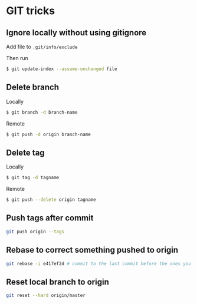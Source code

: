 # GIT tricks

## Ignore locally without using gitignore
Add file to `.git/info/exclude`

Then run
```sh
$ git update-index --assume-unchanged file
```

## Delete branch
Locally
```sh
$ git branch -d branch-name
```

Remote
```sh
$ git push -d origin branch-name
```

## Delete tag
Locally
```sh
$ git tag -d tagname
```

Remote
```sh
$ git push --delete origin tagname
```

## Push tags after commit
```sh
git push origin --tags
```

## Rebase to correct something pushed to origin
```sh
git rebase -i e417ef2d # commit to the last commit before the ones you want to squash
```

## Reset local branch to origin
```sh
git reset --hard origin/master
```
